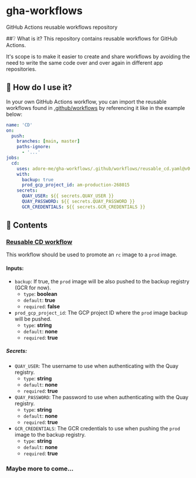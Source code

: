 # gha-workflows
GitHub Actions reusable workflows repository

##❔ What is it?
This repository contains reusable workflows for GitHub Actions.

It's scope is to make it easier to create and share workflows by avoiding the need to write the same code over and over again in different app repositories.

## 🔧 How do I use it?
In your own GitHub Actions workflow, you can import the reusable workflows found in [.github/workflows](.github/workflows) by referencing it like in the example below:
```yaml
name: 'CD'
on:
  push:
    branches: [main, master]
    paths-ignore:
      - '...'
jobs:
  cd:
    uses: adore-me/gha-workflows/.github/workflows/reusable_cd.yaml@v0.0.12 # <-- Import the reusable workflow
    with:
      backup: true
      prod_gcp_project_id: am-production-268015
    secrets:
      QUAY_USER: ${{ secrets.QUAY_USER }}
      QUAY_PASSWORD: ${{ secrets.QUAY_PASSWORD }}
      GCR_CREDENTIALS: ${{ secrets.GCR_CREDENTIALS }}
```

## 📖 Contents

### [Reusable CD workflow](reusable_cd.yaml)

This workflow should be used to promote an `rc` image to a `prod` image. 

#### Inputs:
- `backup`: If true, the `prod` image will be also pushed to the backup registry (GCR for now).
  - `type`: **boolean**
  - `default`: **true**
  - `required`: **false**
- `prod_gcp_project_id`: The GCP project ID where the `prod` image backup will be pushed.
  - `type`: **string**
  - `default`: **none**
  - `required`: **true**
##### Secrets:
- `QUAY_USER`: The username to use when authenticating with the Quay registry.
  - `type`: **string**
  - `default`: **none**
  - `required`: **true**
- `QUAY_PASSWORD`: The password to use when authenticating with the Quay registry.
  - `type`: **string**
  - `default`: **none**
  - `required`: **true**
- `GCR_CREDENTIALS`: The GCR credentials to use when pushing the `prod` image to the backup registry.
  - `type`: **string**
  - `default`: **none**
  - `required`: **true**

### Maybe more to come...
